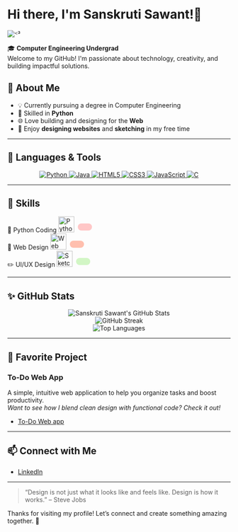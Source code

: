 # Hi there, I'm Sanskruti Sawant!🌷

![ᑉ³](https://github.com/user-attachments/assets/73a83e84-ae58-40c4-a798-8b268a34c6f3)


🎓 **Computer Engineering Undergrad**  
Welcome to my GitHub! I'm passionate about technology, creativity, and building impactful solutions.

## 🌸 About Me
- 💡 Currently pursuing a degree in Computer Engineering
- 🐍 Skilled in **Python**
- 🌐 Love building and designing for the **Web**
- 🎨 Enjoy **designing websites** and **sketching** in my free time
---
## 🚀 Languages & Tools

<div align="center">
  <a href="https://www.python.org/" target="_blank">
    <img src="https://img.shields.io/badge/Python-FFC7C7?style=for-the-badge&logo=python&logoColor=white" alt="Python"/>
  </a>
  <a href="https://www.oracle.com/java/" target="_blank">
    <img src="https://img.shields.io/badge/Java-FFCCE5?style=for-the-badge&logo=java&logoColor=white" alt="Java"/>
  </a>
  <a href="https://developer.mozilla.org/en-US/docs/Web/HTML" target="_blank">
    <img src="https://img.shields.io/badge/HTML5-FFBFAE?style=for-the-badge&logo=html5&logoColor=white" alt="HTML5"/>
  </a>
  <a href="https://developer.mozilla.org/en-US/docs/Web/CSS" target="_blank">
    <img src="https://img.shields.io/badge/CSS3-D2F6C5?style=for-the-badge&logo=css3&logoColor=white" alt="CSS3"/>
  </a>
  <a href="https://developer.mozilla.org/en-US/docs/Web/JavaScript" target="_blank">
    <img src="https://img.shields.io/badge/JavaScript-FFF6BF?style=for-the-badge&logo=javascript&logoColor=black" alt="JavaScript"/>
  </a>
  <a href="https://en.wikipedia.org/wiki/C_(programming_language)" target="_blank">
    <img src="https://img.shields.io/badge/C-E0BBE4?style=for-the-badge&logo=c&logoColor=white" alt="C"/>
  </a>
</div>

---

## 🌸 Skills
🐍 Python Coding
<img src="https://img.icons8.com/pastel-glyph/48/ffb6c1/laptop--v2.png" width="36" alt="Python Coding" title="Python Coding"/>
<span style="background-color:#FFC7C7; border-radius:12px; padding:8px 16px; margin:4px; display:inline-block;">
</span>
<br>
🎨 Web Design
<img src="https://img.icons8.com/pastel-glyph/48/ffbfae/web-design.png" width="36" alt="Web Design" title="Web Design"/>
<span style="background-color:#FFBFAE; border-radius:12px; padding:8px 16px; margin:4px; display:inline-block;">
</span>
<br>
✏️ UI/UX Design
<img src="https://img.icons8.com/pastel-glyph/48/d2f6c5/pencil--v2.png" width="36" alt="Sketching" title="Sketching"/>
<span style="background-color:#D2F6C5; border-radius:12px; padding:8px 16px; margin:4px; display:inline-block;">
</span>
<br>

---

## ✨ GitHub Stats

<div align="center">

  <!-- Main Stats Card -->
  <img src="https://github-readme-stats.vercel.app/api?username=Sanskruti-Sawant&show_icons=true&bg_color=16161a&title_color=ffb6c1&icon_color=ffb6c1&text_color=fff&border_radius=15" alt="Sanskruti Sawant's GitHub Stats" />

  <!-- Streak Card -->
  <br>
  <img src="https://github-readme-streak-stats.herokuapp.com/?user=Sanskruti-Sawant&theme=dark&background=16161a&ring=ffb6c1&fire=ffb6c1&currStreakNum=fff&sideNums=ffb6c1&currStreakLabel=ffb6c1&sideLabels=ffb6c1&dates=fff&border=ffb6c1" alt="GitHub Streak" />

  <!-- Top Languages Card -->
  <br>
  <img src="https://github-readme-stats.vercel.app/api/top-langs/?username=Sanskruti-Sawant&layout=compact&bg_color=16161a&title_color=ffb6c1&text_color=fff&border_radius=15" alt="Top Languages" />
</div>

---

## 🚀 Favorite Project
### To-Do Web App
A simple, intuitive web application to help you organize tasks and boost productivity.  
*Want to see how I blend clean design with functional code? Check it out!*
- [To-Do Web app](https://github.com/Sanskruti-Sawant/OIBSIP_WebDevelopment_3)
  
---

## 📫 Connect with Me
- [LinkedIn](https://www.linkedin.com/in/sanskruti-sawant-0b6725329)

---

> “Design is not just what it looks like and feels like. Design is how it works.” – Steve Jobs

Thanks for visiting my profile! Let’s connect and create something amazing together. 🚀
